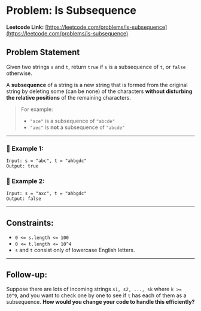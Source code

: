 

#  Problem: Is Subsequence

**Leetcode Link:** [https://leetcode.com/problems/is-subsequence](https://leetcode.com/problems/is-subsequence)

##  Problem Statement

Given two strings `s` and `t`, return `true` if `s` is a subsequence of `t`, or `false` otherwise.

A **subsequence** of a string is a new string that is formed from the original string by deleting some (can be none) of the characters **without disturbing the relative positions** of the remaining characters.

> For example:
>
> * `"ace"` is a subsequence of `"abcde"`
> * `"aec"` is **not** a subsequence of `"abcde"`

---

### 🔹 Example 1:

```
Input: s = "abc", t = "ahbgdc"
Output: true
```

### 🔹 Example 2:

```
Input: s = "axc", t = "ahbgdc"
Output: false
```

---

##  Constraints:

* `0 <= s.length <= 100`
* `0 <= t.length <= 10^4`
* `s` and `t` consist only of lowercase English letters.

---

##  Follow-up:

Suppose there are lots of incoming strings `s1, s2, ..., sk` where `k >= 10^9`, and you want to check one by one to see if `t` has each of them as a subsequence.
**How would you change your code to handle this efficiently?**

